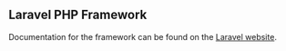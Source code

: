 ## Laravel PHP Framework

Documentation for the framework can be found on the [Laravel website](http://laravel.com/docs).



